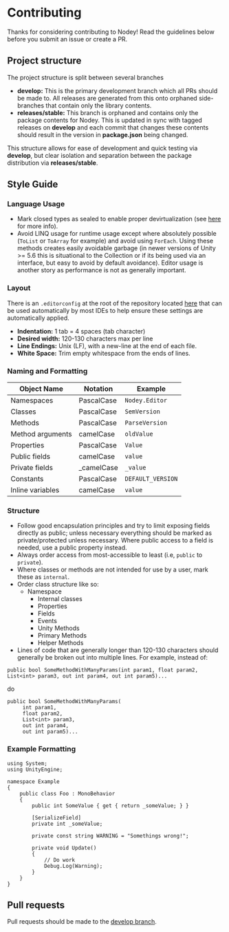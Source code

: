 # Contributing
Thanks for considering contributing to Nodey! Read the guidelines below before you submit an issue or create a PR. 

## Project structure
The project structure is split between several branches
* **develop:** This is the primary development branch which all PRs should be made to. All releases are generated from this onto orphaned side-branches that contain only the library contents.
* **releases/stable:** This branch is orphaned and contains only the package contents for Nodey. This is updated in sync with tagged releases on **develop** and each commit that changes these contents should result in the version in **package.json** being changed.

This structure allows for ease of development and quick testing via **develop**, but clear isolation and separation between the package distribution via **releases/stable**.

## Style Guide

### Language Usage
* Mark closed types as sealed to enable proper devirtualization (see [here](https://blogs.unity3d.com/2016/07/26/il2cpp-optimizations-devirtualization/) for more info).
* Avoid LINQ usage for runtime usage except where absolutely possible (`ToList` or `ToArray` for example) and avoid using `ForEach`. Using these methods creates easily avoidable garbage (in newer versions of Unity >= 5.6 this is situational to the Collection or if its being used via an interface, but easy to avoid by default avoidance). Editor usage is another story as performance is not as generally important.

### Layout
There is an `.editorconfig` at the root of the repository located [here](/.editorconfig) that can be used automatically by most IDEs to help ensure these settings are automatically applied.
* **Indentation:** 1 tab = 4 spaces (tab character)
* **Desired width:** 120-130 characters max per line
* **Line Endings:** Unix (LF), with a new-line at the end of each file.
* **White Space:** Trim empty whitespace from the ends of lines.

### Naming and Formatting
| Object Name | Notation | Example |
| ----------- | -------- | ------- |
| Namespaces | PascalCase | `Nodey.Editor` |
| Classes | PascalCase | `SemVersion` |
| Methods | PascalCase | `ParseVersion` |
| Method arguments | camelCase | `oldValue` |
| Properties | PascalCase | `Value` |
| Public fields | camelCase | `value` |
| Private fields | _camelCase | `_value` |
| Constants | PascalCase | `DEFAULT_VERSION` |
| Inline variables | camelCase | `value` |

### Structure
* Follow good encapsulation principles and try to limit exposing fields directly as public; unless necessary everything should be marked as private/protected unless necessary. Where public access to a field is needed, use a public property instead.
* Always order access from most-accessible to least (i.e, `public` to `private`).
* Where classes or methods are not intended for use by a user, mark these as `internal`.
* Order class structure like so:
    * Namespace
        * Internal classes
        * Properties
        * Fields
        * Events
        * Unity Methods
        * Primary Methods
        * Helper Methods
* Lines of code that are generally longer than 120-130 characters should generally be broken out into multiple lines. For example, instead of:

`public bool SomeMethodWithManyParams(int param1, float param2, List<int> param3, out int param4, out int param5)...`

do

```
public bool SomeMethodWithManyParams(
     int param1,
     float param2,
     List<int> param3,
     out int param4,
     out int param5)...
 ```

### Example Formatting
```
using System;
using UnityEngine;

namespace Example
{
    public class Foo : MonoBehavior
    {
        public int SomeValue { get { return _someValue; } }

        [SerializeField]
        private int _someValue;

        private const string WARNING = "Somethings wrong!";

        private void Update()
        {
            // Do work
            Debug.Log(Warning);
        }
    }
}
```

## Pull requests
Pull requests should be made to the [develop branch](https://github.com/jeffcampbellmakesgames/nodey/tree/develop).